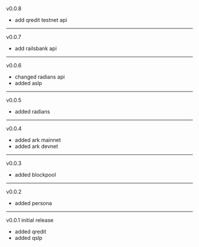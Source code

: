 v0.0.8

- add qredit testnet api

---

v0.0.7

- add railsbank api

---

v0.0.6

- changed radians api
- added aslp

---

v0.0.5

- added radians

---

v0.0.4

- added ark mainnet
- added ark devnet

---

v0.0.3

- added blockpool

---

v0.0.2

- added persona

---

v0.0.1 initial release

- added qredit
- added qslp
